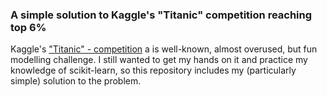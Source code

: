 ### A simple solution to Kaggle's "Titanic" competition reaching top 6%

Kaggle's ["Titanic" - competition](https://www.kaggle.com/c/titanic/) a is well-known, almost overused, but fun modelling challenge. I still wanted to get my hands on it and practice my knowledge of scikit-learn, so this repository includes my (particularly simple) solution to the problem.